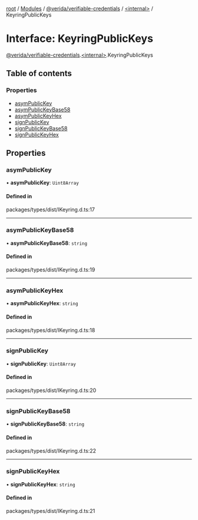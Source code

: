 [root](../README.md) / [Modules](../modules.md) / [@verida/verifiable-credentials](../modules/verida_verifiable_credentials.md) / [<internal\>](../modules/verida_verifiable_credentials._internal_.md) / KeyringPublicKeys

# Interface: KeyringPublicKeys

[@verida/verifiable-credentials](../modules/verida_verifiable_credentials.md).[<internal\>](../modules/verida_verifiable_credentials._internal_.md).KeyringPublicKeys

## Table of contents

### Properties

- [asymPublicKey](verida_verifiable_credentials._internal_.KeyringPublicKeys.md#asympublickey)
- [asymPublicKeyBase58](verida_verifiable_credentials._internal_.KeyringPublicKeys.md#asympublickeybase58)
- [asymPublicKeyHex](verida_verifiable_credentials._internal_.KeyringPublicKeys.md#asympublickeyhex)
- [signPublicKey](verida_verifiable_credentials._internal_.KeyringPublicKeys.md#signpublickey)
- [signPublicKeyBase58](verida_verifiable_credentials._internal_.KeyringPublicKeys.md#signpublickeybase58)
- [signPublicKeyHex](verida_verifiable_credentials._internal_.KeyringPublicKeys.md#signpublickeyhex)

## Properties

### asymPublicKey

• **asymPublicKey**: `Uint8Array`

#### Defined in

packages/types/dist/IKeyring.d.ts:17

___

### asymPublicKeyBase58

• **asymPublicKeyBase58**: `string`

#### Defined in

packages/types/dist/IKeyring.d.ts:19

___

### asymPublicKeyHex

• **asymPublicKeyHex**: `string`

#### Defined in

packages/types/dist/IKeyring.d.ts:18

___

### signPublicKey

• **signPublicKey**: `Uint8Array`

#### Defined in

packages/types/dist/IKeyring.d.ts:20

___

### signPublicKeyBase58

• **signPublicKeyBase58**: `string`

#### Defined in

packages/types/dist/IKeyring.d.ts:22

___

### signPublicKeyHex

• **signPublicKeyHex**: `string`

#### Defined in

packages/types/dist/IKeyring.d.ts:21

